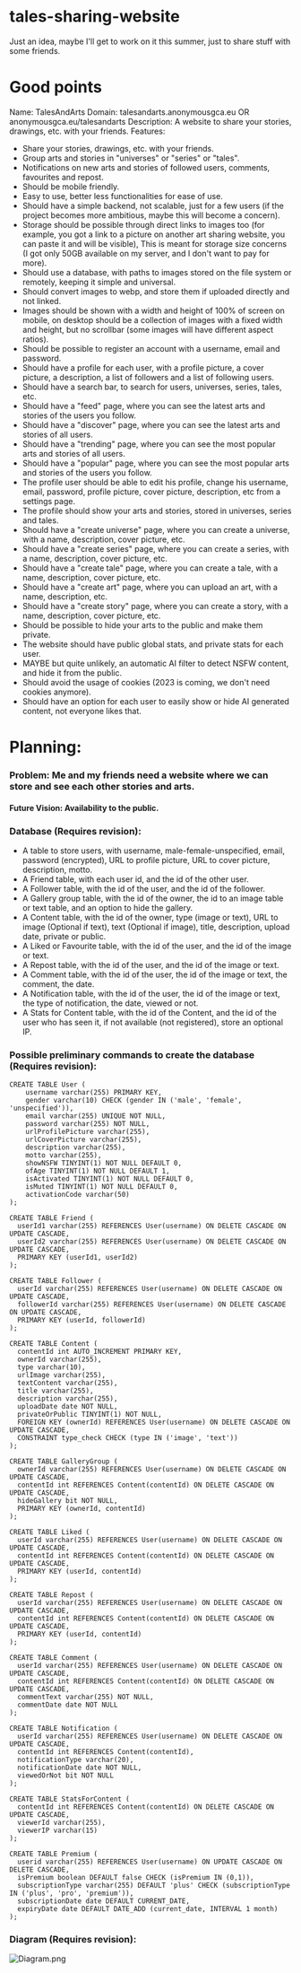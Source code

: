 # tales-sharing-website
Just an idea, maybe I'll get to work on it this summer, just to share stuff with some friends.

# Good points
Name: TalesAndArts
Domain: talesandarts.anonymousgca.eu OR anonymousgca.eu/talesandarts
Description: A website to share your stories, drawings, etc. with your friends.
Features:
- Share your stories, drawings, etc. with your friends.
- Group arts and stories in "universes" or "series" or "tales".
- Notifications on new arts and stories of followed users, comments, favourites and repost.
- Should be mobile friendly.
- Easy to use, better less functionalities for ease of use.
- Should have a simple backend, not scalable, just for a few users (if the project becomes more ambitious, maybe this will become a concern).
- Storage should be possible through direct links to images too (for example, you got a link to a picture on another art sharing website, you can paste it and will be visible),
This is meant for storage size concerns (I got only 50GB available on my server, and I don't want to pay for more).
- Should use a database, with paths to images stored on the file system or remotely, keeping it simple and universal.
- Should convert images to webp, and store them if uploaded directly and not linked.
- Images should be shown with a width and height of 100% of screen on mobile, on desktop should be a collection of images with a fixed width and height, but no scrollbar (some images will have different aspect ratios).
- Should be possible to register an account with a username, email and password.
- Should have a profile for each user, with a profile picture, a cover picture, a description, a list of followers and a list of following users.
- Should have a search bar, to search for users, universes, series, tales, etc.
- Should have a "feed" page, where you can see the latest arts and stories of the users you follow.
- Should have a "discover" page, where you can see the latest arts and stories of all users.
- Should have a "trending" page, where you can see the most popular arts and stories of all users.
- Should have a "popular" page, where you can see the most popular arts and stories of the users you follow.
- The profile user should be able to edit his profile, change his username, email, password, profile picture, cover picture, description, etc from a settings page.
- The profile should show your arts and stories, stored in universes, series and tales.
- Should have a "create universe" page, where you can create a universe, with a name, description, cover picture, etc.
- Should have a "create series" page, where you can create a series, with a name, description, cover picture, etc.
- Should have a "create tale" page, where you can create a tale, with a name, description, cover picture, etc.
- Should have a "create art" page, where you can upload an art, with a name, description, etc.
- Should have a "create story" page, where you can create a story, with a name, description, cover picture, etc.
- Should be possible to hide your arts to the public and make them private.
- The website should have public global stats, and private stats for each user.
- MAYBE but quite unlikely, an automatic AI filter to detect NSFW content, and hide it from the public.
- Should avoid the usage of cookies (2023 is coming, we don't need cookies anymore).
- Should have an option for each user to easily show or hide AI generated content, not everyone likes that.

# Planning:
### Problem: Me and my friends need a website where we can store and see each other stories and arts.
#### Future Vision: Availability to the public.

### Database (Requires revision):
- A table to store users, with username, male-female-unspecified, email, password (encrypted), URL to profile picture, URL to cover picture, description, motto.
- A Friend table, with each user id, and the id of the other user.
- A Follower table, with the id of the user, and the id of the follower.
- A Gallery group table, with the id of the owner, the id to an image table or text table, and an option to hide the gallery.
- A Content table, with the id of the owner, type (image or text), URL to image (Optional if text), text (Optional if image), title, description, upload date, private or public.
- A Liked or Favourite table, with the id of the user, and the id of the image or text.
- A Repost table, with the id of the user, and the id of the image or text.
- A Comment table, with the id of the user, the id of the image or text, the comment, the date.
- A Notification table, with the id of the user, the id of the image or text, the type of notification, the date, viewed or not.
- A Stats for Content table, with the id of the Content, and the id of the user who has seen it, if not available (not registered), store an optional IP.

### Possible preliminary commands to create the database (Requires revision):

```MariaDB
CREATE TABLE User (
    username varchar(255) PRIMARY KEY,
    gender varchar(10) CHECK (gender IN ('male', 'female', 'unspecified')),
    email varchar(255) UNIQUE NOT NULL,
    password varchar(255) NOT NULL,
    urlProfilePicture varchar(255),
    urlCoverPicture varchar(255),
    description varchar(255),
    motto varchar(255),
    showNSFW TINYINT(1) NOT NULL DEFAULT 0,
    ofAge TINYINT(1) NOT NULL DEFAULT 1,
    isActivated TINYINT(1) NOT NULL DEFAULT 0,
    isMuted TINYINT(1) NOT NULL DEFAULT 0,
    activationCode varchar(50)
);

CREATE TABLE Friend (
  userId1 varchar(255) REFERENCES User(username) ON DELETE CASCADE ON UPDATE CASCADE,
  userId2 varchar(255) REFERENCES User(username) ON DELETE CASCADE ON UPDATE CASCADE,
  PRIMARY KEY (userId1, userId2)
);

CREATE TABLE Follower (
  userId varchar(255) REFERENCES User(username) ON DELETE CASCADE ON UPDATE CASCADE,
  followerId varchar(255) REFERENCES User(username) ON DELETE CASCADE ON UPDATE CASCADE,
  PRIMARY KEY (userId, followerId)
);

CREATE TABLE Content (
  contentId int AUTO_INCREMENT PRIMARY KEY,
  ownerId varchar(255),
  type varchar(10),
  urlImage varchar(255),
  textContent varchar(255),
  title varchar(255),
  description varchar(255),
  uploadDate date NOT NULL,
  privateOrPublic TINYINT(1) NOT NULL,
  FOREIGN KEY (ownerId) REFERENCES User(username) ON DELETE CASCADE ON UPDATE CASCADE,
  CONSTRAINT type_check CHECK (type IN ('image', 'text'))
);

CREATE TABLE GalleryGroup (
  ownerId varchar(255) REFERENCES User(username) ON DELETE CASCADE ON UPDATE CASCADE,
  contentId int REFERENCES Content(contentId) ON DELETE CASCADE ON UPDATE CASCADE,
  hideGallery bit NOT NULL,
  PRIMARY KEY (ownerId, contentId)
);

CREATE TABLE Liked (
  userId varchar(255) REFERENCES User(username) ON DELETE CASCADE ON UPDATE CASCADE,
  contentId int REFERENCES Content(contentId) ON DELETE CASCADE ON UPDATE CASCADE,
  PRIMARY KEY (userId, contentId)
);

CREATE TABLE Repost (
  userId varchar(255) REFERENCES User(username) ON DELETE CASCADE ON UPDATE CASCADE,
  contentId int REFERENCES Content(contentId) ON DELETE CASCADE ON UPDATE CASCADE,
  PRIMARY KEY (userId, contentId)
);

CREATE TABLE Comment (
  userId varchar(255) REFERENCES User(username) ON DELETE CASCADE ON UPDATE CASCADE,
  contentId int REFERENCES Content(contentId) ON DELETE CASCADE ON UPDATE CASCADE,
  commentText varchar(255) NOT NULL,
  commentDate date NOT NULL
);

CREATE TABLE Notification (
  userId varchar(255) REFERENCES User(username) ON DELETE CASCADE ON UPDATE CASCADE,
  contentId int REFERENCES Content(contentId),
  notificationType varchar(20),
  notificationDate date NOT NULL,
  viewedOrNot bit NOT NULL
);

CREATE TABLE StatsForContent (
  contentId int REFERENCES Content(contentId) ON DELETE CASCADE ON UPDATE CASCADE,
  viewerId varchar(255),
  viewerIP varchar(15)
);

CREATE TABLE Premium (
  userid varchar(255) REFERENCES User(username) ON UPDATE CASCADE ON DELETE CASCADE,
  isPremium boolean DEFAULT false CHECK (isPremium IN (0,1)),
  subscriptionType varchar(255) DEFAULT 'plus' CHECK (subscriptionType IN ('plus', 'pro', 'premium')),
  subscriptionDate date DEFAULT CURRENT_DATE,
  expiryDate date DEFAULT DATE_ADD (current_date, INTERVAL 1 month)
);
```

### Diagram (Requires revision):

![Diagram.png](assets%2Fimg%2FDiagram.webp)